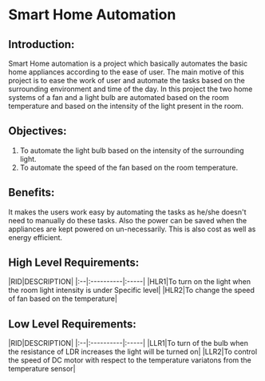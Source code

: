 # **Smart Home Automation**

## Introduction:   
Smart Home automation is a project which basically automates the basic home appliances according to the ease of user.
The main motive of this project is to ease the work of user and automate the tasks based on the surrounding environment
and time of the day.
In this project the two home systems of a fan and a light bulb are automated based on the room temperature and based on 
the intensity of the light present in the room.

## Objectives:
1. To automate the light bulb based on the intensity of the surrounding light.
2. To automate the speed of the fan based on the room temperature.

## Benefits:
It makes the users work easy by automating the tasks as he/she doesn't need to manually do these tasks.
Also the power can be saved when the appliances are kept powered on un-necessarily.
This is also cost as well as energy efficient.

## High Level Requirements:
|RID|DESCRIPTION|
|:--|:----------|:-----|
|HLR1|To turn on the light when the room light intensity is under Specific level|
|HLR2|To change the speed of fan based on the temperature|

## Low Level Requirements:
|RID|DESCRIPTION|
|:--|:----------|:-----|
|LLR1|To turn of the bulb when the resistance of LDR increases the light will be turned on|
|LLR2|To control the speed of DC motor with respect to the temperature variatons from the temperature sensor|



